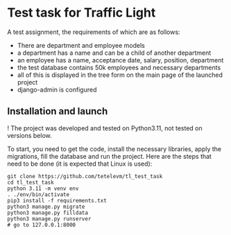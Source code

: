 # Test task for Traffic Light 

A test assignment, the requirements of which are as follows:
- There are department and employee models
- a department has a name and can be a child of another department
- an employee has a name, acceptance date, salary, position, department
- the test database contains 50k employees and necessary departments
- all of this is displayed in the tree form on the main page of the launched
    project
- django-admin is configured


## Installation and launch

! The project was developed and tested on Python3.11, not tested on versions
below.

To start, you need to get the code, install the necessary libraries, apply the
migrations, fill the database and run the project. Here are the steps that need
to be done (it is expected that Linux is used):

```shell
git clone https://github.com/tetelevm/tl_test_task
cd tl_test_task
python 3.11 -m venv env
. ./env/bin/activate
pip3 install -f requirements.txt
python3 manage.py migrate
python3 manage.py filldata
python3 manage.py runserver
# go to 127.0.0.1:8000
```
